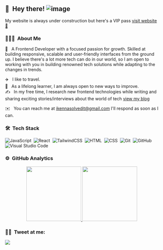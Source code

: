 ## 👋 &nbsp;Hey there! ![image](https://media.licdn.com/dms/image/D4D16AQFA7nzZw0btKg/profile-displaybackgroundimage-shrink_350_1400/0/1692044100029?e=1697673600&v=beta&t=Ui2N62FvozimykjUczIEWJW9btMTkEVSSnZd9cVzmYg)

My website is always under construction but here's a VIP pass <a href="https://ikenna-dev-one.vercel.app/" target="_blank">visit website 👋</a>

### 👨🏻‍💻 &nbsp;About Me

🔭 &nbsp; A Frontend Developer with a focused passion for growth. Skilled at building responsive, scalable and user-friendly interfaces from the ground up. I believe there's a lot more tech can do in our world, so I am open to working with you in building renowned tech solutions while adapting to the changes in trends.

✈️ &nbsp; I like to travel.\
🌱 &nbsp; As a lifelong learner, I am always open to new ways to improve.\
✍️ &nbsp; In my free time, I research new frontend technologies while writing and sharing exciting stories/interviews about the world of tech <a href="https://ikennasbranch.medium.com"  target="_blank" >view my blog<a/>
  
✉️ &nbsp; You can reach me at ikennasolvedit@gmail.com I'll respond as soon as I can.


### 🛠 &nbsp;Tech Stack

![JavaScript](https://img.shields.io/badge/-JavaScript-05122A?style=flat&logo=javascript)&nbsp;
![React](https://img.shields.io/badge/-React-05122A?style=flat&logo=react)&nbsp;
![TailwindCSS](https://img.shields.io/badge/-Tailwindcss-05122A?style=flat&logo=TailwindCSS&logoColor=563D7C)&nbsp;
![HTML](https://img.shields.io/badge/-HTML-05122A?style=flat&logo=HTML5)&nbsp;
![CSS](https://img.shields.io/badge/-CSS-05122A?style=flat&logo=CSS3&logoColor=1572B6)&nbsp;
![Git](https://img.shields.io/badge/-Git-05122A?style=flat&logo=git)&nbsp;
![GitHub](https://img.shields.io/badge/-GitHub-05122A?style=flat&logo=github)&nbsp;
![Visual Studio Code](https://img.shields.io/badge/-Visual%20Studio%20Code-05122A?style=flat&logo=visual-studio-code&logoColor=007ACC)&nbsp;

### ⚙️ &nbsp;GitHub Analytics

<p align="center">
<a href="https://github.com/AVS1508">
  <img height="180em" src="https://github-readme-stats-eight-theta.vercel.app/api?username=dwhyq&show_icons=true&theme=algolia&include_all_commits=true&count_private=true"/>
  <img height="180em" src="https://github-readme-stats-eight-theta.vercel.app/api/top-langs/?username=dwhyq&layout=compact&langs_count=8&theme=algolia"/>
</a>
</p>

### 🤝🏻 &nbsp;Tweet at me:

<p align="left">
<a href="https://twitter.com/_lkenna_?t=0sr7ypqYsVFlohoWZs9BnQ&s=08_" target="_blank"><img src="https://img.shields.io/twitter/follow/lkenna?style=social"/></a>
</p>
